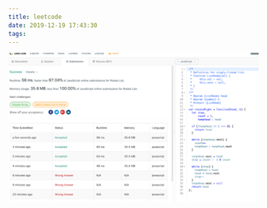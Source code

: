 ```yaml
---
title: leetcode
date: 2019-12-19 17:43:30
tags:
---
```


![](https://raw.githubusercontent.com/EPSON-LEE/image-hosting/master/20191219174255.png)